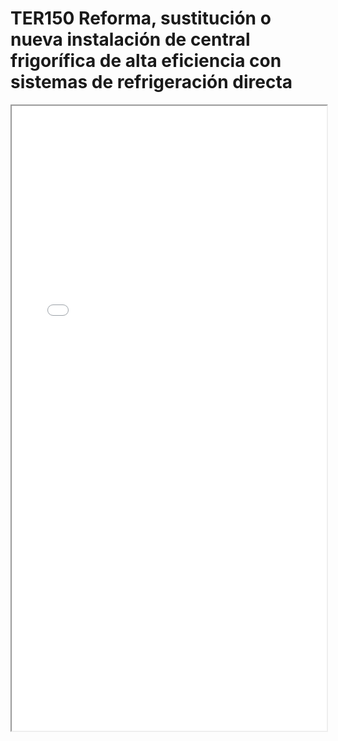 # TER150  Reforma, sustitución o nueva instalación de central frigorífica de alta eficiencia con sistemas de refrigeración directa

<iframe src="../TER150  Reforma, sustitución o nueva instalación de central frigorífica de alta eficiencia con sistemas de refrigeración directa.pdf" width="100%" height="1000px"></iframe>
